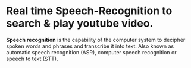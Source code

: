 # Real time Speech-Recognition to search & play youtube video.

**Speech recognition** is the capability of the computer system to decipher spoken words and phrases and transcribe it into text. Also known as automatic speech recognition (ASR), computer speech recognition or speech to text (STT).


